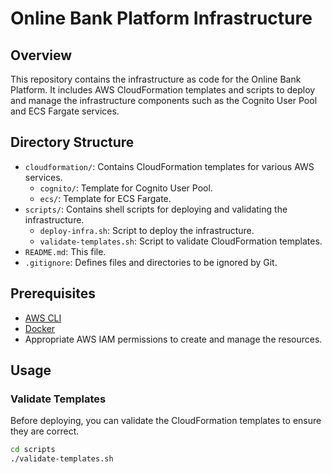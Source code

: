 # Online Bank Platform Infrastructure

## Overview

This repository contains the infrastructure as code for the Online Bank Platform. It includes AWS CloudFormation templates and scripts to deploy and manage the infrastructure components such as the Cognito User Pool and ECS Fargate services.

## Directory Structure


- `cloudformation/`: Contains CloudFormation templates for various AWS services.
  - `cognito/`: Template for Cognito User Pool.
  - `ecs/`: Template for ECS Fargate.
- `scripts/`: Contains shell scripts for deploying and validating the infrastructure.
  - `deploy-infra.sh`: Script to deploy the infrastructure.
  - `validate-templates.sh`: Script to validate CloudFormation templates.
- `README.md`: This file.
- `.gitignore`: Defines files and directories to be ignored by Git.

## Prerequisites

- [AWS CLI](https://aws.amazon.com/cli/)
- [Docker](https://www.docker.com/)
- Appropriate AWS IAM permissions to create and manage the resources.

## Usage

### Validate Templates

Before deploying, you can validate the CloudFormation templates to ensure they are correct.

```bash
cd scripts
./validate-templates.sh